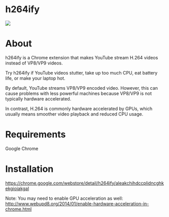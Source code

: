 h264ify
=========
![](https://raw.githubusercontent.com/erkserkserks/h264ify/master/noncode/yt_screenshot.png)

# About
h264ify is a Chrome extension that makes YouTube stream H.264 videos instead of VP8/VP9 videos.

Try h264ify if YouTube videos stutter, take up too much CPU, eat battery life, or make your laptop hot.

By default, YouTube streams VP8/VP9 encoded video. However, this can cause problems with less powerful machines because VP8/VP9 is not typically hardware accelerated.

In contrast, H.264 is commonly hardware accelerated by GPUs, which usually means smoother video playback and reduced CPU usage.

# Requirements
Google Chrome

# Installation
https://chrome.google.com/webstore/detail/h264ify/aleakchihdccplidncghkekgioiakgal

Note: You may need to enable GPU acceleration as well: http://www.webupd8.org/2014/01/enable-hardware-acceleration-in-chrome.html
